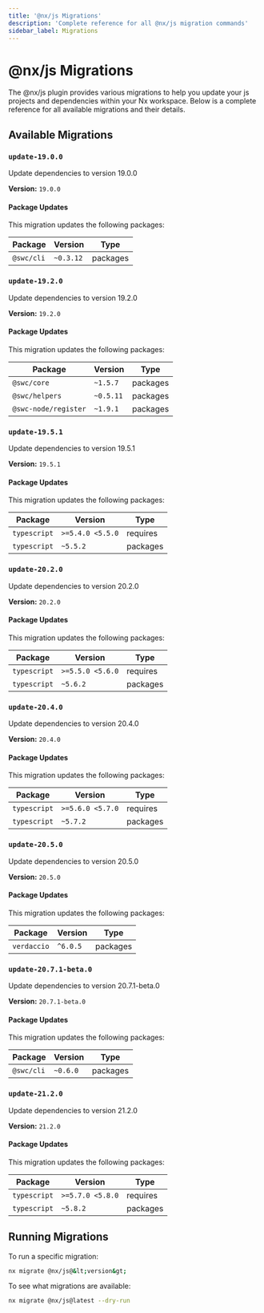 ```yaml
---
title: '@nx/js Migrations'
description: 'Complete reference for all @nx/js migration commands'
sidebar_label: Migrations
---
```


# @nx/js Migrations

The @nx/js plugin provides various migrations to help you update your js projects and dependencies within your Nx workspace.
Below is a complete reference for all available migrations and their details.

## Available Migrations

### `update-19.0.0`

Update dependencies to version 19.0.0

**Version:** `19.0.0`

#### Package Updates

This migration updates the following packages:

| Package    | Version   | Type     |
| ---------- | --------- | -------- |
| `@swc/cli` | `~0.3.12` | packages |

### `update-19.2.0`

Update dependencies to version 19.2.0

**Version:** `19.2.0`

#### Package Updates

This migration updates the following packages:

| Package              | Version   | Type     |
| -------------------- | --------- | -------- |
| `@swc/core`          | `~1.5.7`  | packages |
| `@swc/helpers`       | `~0.5.11` | packages |
| `@swc-node/register` | `~1.9.1`  | packages |

### `update-19.5.1`

Update dependencies to version 19.5.1

**Version:** `19.5.1`

#### Package Updates

This migration updates the following packages:

| Package      | Version          | Type     |
| ------------ | ---------------- | -------- |
| `typescript` | `>=5.4.0 <5.5.0` | requires |
| `typescript` | `~5.5.2`         | packages |

### `update-20.2.0`

Update dependencies to version 20.2.0

**Version:** `20.2.0`

#### Package Updates

This migration updates the following packages:

| Package      | Version          | Type     |
| ------------ | ---------------- | -------- |
| `typescript` | `>=5.5.0 <5.6.0` | requires |
| `typescript` | `~5.6.2`         | packages |

### `update-20.4.0`

Update dependencies to version 20.4.0

**Version:** `20.4.0`

#### Package Updates

This migration updates the following packages:

| Package      | Version          | Type     |
| ------------ | ---------------- | -------- |
| `typescript` | `>=5.6.0 <5.7.0` | requires |
| `typescript` | `~5.7.2`         | packages |

### `update-20.5.0`

Update dependencies to version 20.5.0

**Version:** `20.5.0`

#### Package Updates

This migration updates the following packages:

| Package     | Version  | Type     |
| ----------- | -------- | -------- |
| `verdaccio` | `^6.0.5` | packages |

### `update-20.7.1-beta.0`

Update dependencies to version 20.7.1-beta.0

**Version:** `20.7.1-beta.0`

#### Package Updates

This migration updates the following packages:

| Package    | Version  | Type     |
| ---------- | -------- | -------- |
| `@swc/cli` | `~0.6.0` | packages |

### `update-21.2.0`

Update dependencies to version 21.2.0

**Version:** `21.2.0`

#### Package Updates

This migration updates the following packages:

| Package      | Version          | Type     |
| ------------ | ---------------- | -------- |
| `typescript` | `>=5.7.0 <5.8.0` | requires |
| `typescript` | `~5.8.2`         | packages |

## Running Migrations

To run a specific migration:

```bash
nx migrate @nx/js@&lt;version&gt;
```

To see what migrations are available:

```bash
nx migrate @nx/js@latest --dry-run
```
